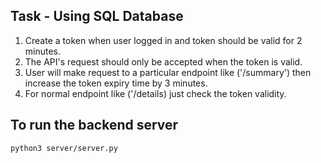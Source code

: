## Task - Using SQL Database

1. Create a token when user logged in and token should be valid for 2 minutes.
2. The API's request should only be accepted when the token is valid.
3. User will make request to a particular endpoint like ('/summary') then increase the token expiry time by 3 minutes.
4. For normal endpoint like ('/details) just check the token validity.

## To run the backend server

```
python3 server/server.py
```